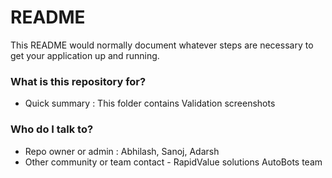 # README #

This README would normally document whatever steps are necessary to get your application up and running.

### What is this repository for? ###

* Quick summary : This folder contains Validation screenshots

### Who do I talk to? ###

* Repo owner or admin : Abhilash, Sanoj, Adarsh
* Other community or team contact - RapidValue solutions AutoBots team
